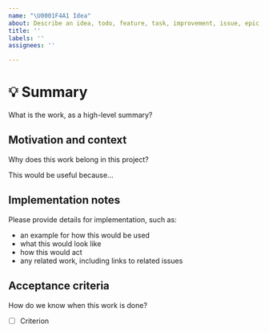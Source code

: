 ```yaml
---
name: "\U0001F4A1 Idea"
about: Describe an idea, todo, feature, task, improvement, issue, epic, or story
title: ''
labels: ''
assignees: ''

---
```


# 💡 Summary #

What is the work, as a high-level summary?

## Motivation and context ##

Why does this work belong in this project?

This would be useful because...

## Implementation notes ##

Please provide details for implementation, such as:

- an example for how this would be used
- what this would look like
- how this would act
- any related work, including links to related issues

## Acceptance criteria ##

How do we know when this work is done?

- [ ] Criterion

